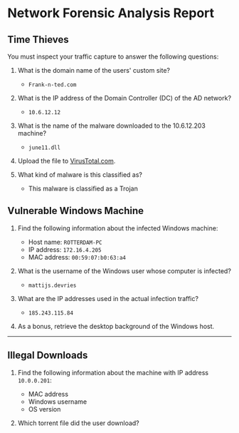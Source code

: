 # Network Forensic Analysis Report

## Time Thieves 
You must inspect your traffic capture to answer the following questions:

1. What is the domain name of the users' custom site? 
   - `Frank-n-ted.com`

2. What is the IP address of the Domain Controller (DC) of the AD network? 
   - `10.6.12.12`

3. What is the name of the malware downloaded to the 10.6.12.203 machine? 
   - `june11.dll`

4. Upload the file to [VirusTotal.com](https://www.virustotal.com/gui/). 


5. What kind of malware is this classified as?
   - This malware is classified as a Trojan


## Vulnerable Windows Machine

1. Find the following information about the infected Windows machine:
    - Host name: `ROTTERDAM-PC`
    - IP address: `172.16.4.205`
    - MAC address: `00:59:07:b0:63:a4`
    
2. What is the username of the Windows user whose computer is infected?
   - `mattijs.devries`
3. What are the IP addresses used in the actual infection traffic?
   - `185.243.115.84`
4. As a bonus, retrieve the desktop background of the Windows host.

---

## Illegal Downloads

1. Find the following information about the machine with IP address `10.0.0.201`:
    - MAC address
    - Windows username
    - OS version

2. Which torrent file did the user download?
